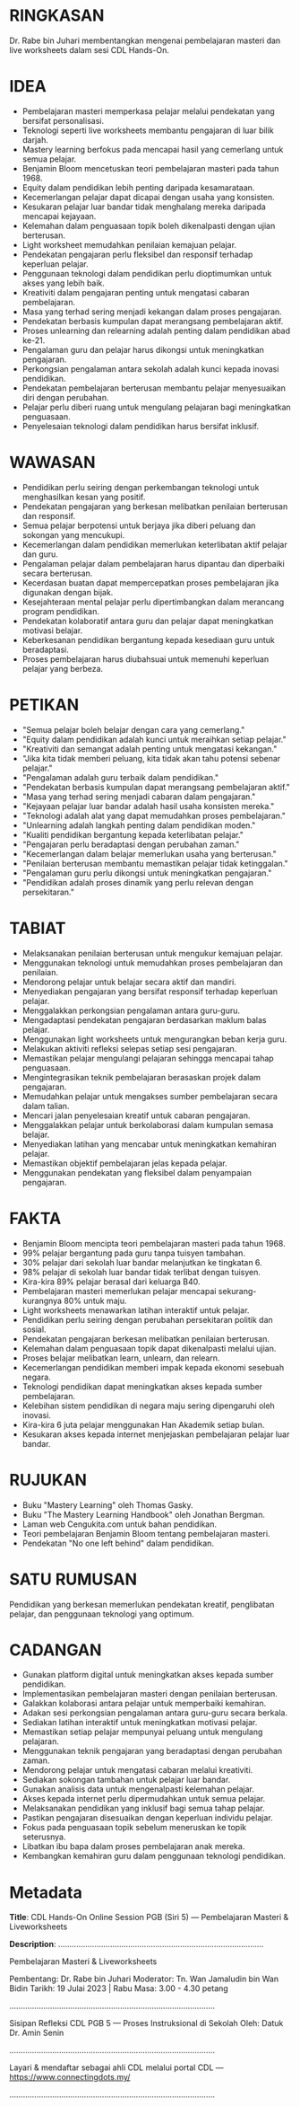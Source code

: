 # RINGKASAN
Dr. Rabe bin Juhari membentangkan mengenai pembelajaran masteri dan live worksheets dalam sesi CDL Hands-On.

# IDEA
- Pembelajaran masteri memperkasa pelajar melalui pendekatan yang bersifat personalisasi.
- Teknologi seperti live worksheets membantu pengajaran di luar bilik darjah.
- Mastery learning berfokus pada mencapai hasil yang cemerlang untuk semua pelajar.
- Benjamin Bloom mencetuskan teori pembelajaran masteri pada tahun 1968.
- Equity dalam pendidikan lebih penting daripada kesamarataan.
- Kecemerlangan pelajar dapat dicapai dengan usaha yang konsisten.
- Kesukaran pelajar luar bandar tidak menghalang mereka daripada mencapai kejayaan.
- Kelemahan dalam penguasaan topik boleh dikenalpasti dengan ujian berterusan.
- Light worksheet memudahkan penilaian kemajuan pelajar.
- Pendekatan pengajaran perlu fleksibel dan responsif terhadap keperluan pelajar.
- Penggunaan teknologi dalam pendidikan perlu dioptimumkan untuk akses yang lebih baik.
- Kreativiti dalam pengajaran penting untuk mengatasi cabaran pembelajaran.
- Masa yang terhad sering menjadi kekangan dalam proses pengajaran.
- Pendekatan berbasis kumpulan dapat merangsang pembelajaran aktif.
- Proses unlearning dan relearning adalah penting dalam pendidikan abad ke-21.
- Pengalaman guru dan pelajar harus dikongsi untuk meningkatkan pengajaran.
- Perkongsian pengalaman antara sekolah adalah kunci kepada inovasi pendidikan.
- Pendekatan pembelajaran berterusan membantu pelajar menyesuaikan diri dengan perubahan.
- Pelajar perlu diberi ruang untuk mengulang pelajaran bagi meningkatkan penguasaan.
- Penyelesaian teknologi dalam pendidikan harus bersifat inklusif.

# WAWASAN
- Pendidikan perlu seiring dengan perkembangan teknologi untuk menghasilkan kesan yang positif.
- Pendekatan pengajaran yang berkesan melibatkan penilaian berterusan dan responsif.
- Semua pelajar berpotensi untuk berjaya jika diberi peluang dan sokongan yang mencukupi.
- Kecemerlangan dalam pendidikan memerlukan keterlibatan aktif pelajar dan guru.
- Pengalaman pelajar dalam pembelajaran harus dipantau dan diperbaiki secara berterusan.
- Kecerdasan buatan dapat mempercepatkan proses pembelajaran jika digunakan dengan bijak.
- Kesejahteraan mental pelajar perlu dipertimbangkan dalam merancang program pendidikan.
- Pendekatan kolaboratif antara guru dan pelajar dapat meningkatkan motivasi belajar.
- Keberkesanan pendidikan bergantung kepada kesediaan guru untuk beradaptasi.
- Proses pembelajaran harus diubahsuai untuk memenuhi keperluan pelajar yang berbeza.

# PETIKAN
- "Semua pelajar boleh belajar dengan cara yang cemerlang."
- "Equity dalam pendidikan adalah kunci untuk meraihkan setiap pelajar."
- "Kreativiti dan semangat adalah penting untuk mengatasi kekangan."
- "Jika kita tidak memberi peluang, kita tidak akan tahu potensi sebenar pelajar."
- "Pengalaman adalah guru terbaik dalam pendidikan."
- "Pendekatan berbasis kumpulan dapat merangsang pembelajaran aktif."
- "Masa yang terhad sering menjadi cabaran dalam pengajaran."
- "Kejayaan pelajar luar bandar adalah hasil usaha konsisten mereka."
- "Teknologi adalah alat yang dapat memudahkan proses pembelajaran."
- "Unlearning adalah langkah penting dalam pendidikan moden."
- "Kualiti pendidikan bergantung kepada keterlibatan pelajar."
- "Pengajaran perlu beradaptasi dengan perubahan zaman."
- "Kecemerlangan dalam belajar memerlukan usaha yang berterusan."
- "Penilaian berterusan membantu memastikan pelajar tidak ketinggalan."
- "Pengalaman guru perlu dikongsi untuk meningkatkan pengajaran."
- "Pendidikan adalah proses dinamik yang perlu relevan dengan persekitaran."

# TABIAT
- Melaksanakan penilaian berterusan untuk mengukur kemajuan pelajar.
- Menggunakan teknologi untuk memudahkan proses pembelajaran dan penilaian.
- Mendorong pelajar untuk belajar secara aktif dan mandiri.
- Menyediakan pengajaran yang bersifat responsif terhadap keperluan pelajar.
- Menggalakkan perkongsian pengalaman antara guru-guru.
- Mengadaptasi pendekatan pengajaran berdasarkan maklum balas pelajar.
- Menggunakan light worksheets untuk mengurangkan beban kerja guru.
- Melakukan aktiviti refleksi selepas setiap sesi pengajaran.
- Memastikan pelajar mengulangi pelajaran sehingga mencapai tahap penguasaan.
- Mengintegrasikan teknik pembelajaran berasaskan projek dalam pengajaran.
- Memudahkan pelajar untuk mengakses sumber pembelajaran secara dalam talian.
- Mencari jalan penyelesaian kreatif untuk cabaran pengajaran.
- Menggalakkan pelajar untuk berkolaborasi dalam kumpulan semasa belajar.
- Menyediakan latihan yang mencabar untuk meningkatkan kemahiran pelajar.
- Memastikan objektif pembelajaran jelas kepada pelajar.
- Menggunakan pendekatan yang fleksibel dalam penyampaian pengajaran.

# FAKTA
- Benjamin Bloom mencipta teori pembelajaran masteri pada tahun 1968.
- 99% pelajar bergantung pada guru tanpa tuisyen tambahan.
- 30% pelajar dari sekolah luar bandar melanjutkan ke tingkatan 6.
- 98% pelajar di sekolah luar bandar tidak terlibat dengan tuisyen.
- Kira-kira 89% pelajar berasal dari keluarga B40.
- Pembelajaran masteri memerlukan pelajar mencapai sekurang-kurangnya 80% untuk maju.
- Light worksheets menawarkan latihan interaktif untuk pelajar.
- Pendidikan perlu seiring dengan perubahan persekitaran politik dan sosial.
- Pendekatan pengajaran berkesan melibatkan penilaian berterusan.
- Kelemahan dalam penguasaan topik dapat dikenalpasti melalui ujian.
- Proses belajar melibatkan learn, unlearn, dan relearn.
- Kecemerlangan pendidikan memberi impak kepada ekonomi sesebuah negara.
- Teknologi pendidikan dapat meningkatkan akses kepada sumber pembelajaran.
- Kelebihan sistem pendidikan di negara maju sering dipengaruhi oleh inovasi.
- Kira-kira 6 juta pelajar menggunakan Han Akademik setiap bulan.
- Kesukaran akses kepada internet menjejaskan pembelajaran pelajar luar bandar.

# RUJUKAN
- Buku "Mastery Learning" oleh Thomas Gasky.
- Buku "The Mastery Learning Handbook" oleh Jonathan Bergman.
- Laman web Cengukita.com untuk bahan pendidikan.
- Teori pembelajaran Benjamin Bloom tentang pembelajaran masteri.
- Pendekatan "No one left behind" dalam pendidikan.

# SATU RUMUSAN
Pendidikan yang berkesan memerlukan pendekatan kreatif, penglibatan pelajar, dan penggunaan teknologi yang optimum.

# CADANGAN
- Gunakan platform digital untuk meningkatkan akses kepada sumber pendidikan.
- Implementasikan pembelajaran masteri dengan penilaian berterusan.
- Galakkan kolaborasi antara pelajar untuk memperbaiki kemahiran.
- Adakan sesi perkongsian pengalaman antara guru-guru secara berkala.
- Sediakan latihan interaktif untuk meningkatkan motivasi pelajar.
- Memastikan setiap pelajar mempunyai peluang untuk mengulang pelajaran.
- Menggunakan teknik pengajaran yang beradaptasi dengan perubahan zaman.
- Mendorong pelajar untuk mengatasi cabaran melalui kreativiti.
- Sediakan sokongan tambahan untuk pelajar luar bandar.
- Gunakan analisis data untuk mengenalpasti kelemahan pelajar.
- Akses kepada internet perlu dipermudahkan untuk semua pelajar.
- Melaksanakan pendidikan yang inklusif bagi semua tahap pelajar.
- Pastikan pengajaran disesuaikan dengan keperluan individu pelajar.
- Fokus pada penguasaan topik sebelum meneruskan ke topik seterusnya.
- Libatkan ibu bapa dalam proses pembelajaran anak mereka.
- Kembangkan kemahiran guru dalam penggunaan teknologi pendidikan.

# Metadata
**Title**: CDL Hands-On Online Session PGB (Siri 5) — Pembelajaran Masteri & Liveworksheets

**Description**: ...........................................................................................

Pembelajaran Masteri & Liveworksheets

Pembentang: Dr. Rabe bin Juhari 
Moderator: Tn. Wan Jamaludin bin Wan Bidin
Tarikh: 19 Julai 2023   |   Rabu
Masa: 3.00 - 4.30 petang

...........................................................................................

Sisipan Refleksi CDL PGB 5 — Proses Instruksional di Sekolah
Oleh: Datuk Dr. Amin Senin

...........................................................................................

Layari & mendaftar sebagai ahli CDL melalui portal CDL — https://www.connectingdots.my/

...........................................................................................